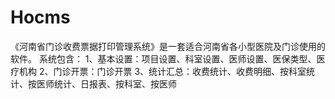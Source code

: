 # Hocms
 《河南省门诊收费票据打印管理系统》是一套适合河南省各小型医院及门诊使用的软件。 系统包含： 1、基本设置：项目设置、科室设置、医师设置、医保类型、医疗机构 2、门诊开票：门诊开票 3、统计汇总：收费统计、收费明细、按科室统计、按医师统计、日报表、按科室、按医师 
